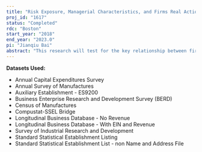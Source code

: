 ```yaml
---
title: "Risk Exposure, Managerial Characteristics, and Firms Real Actions"
proj_id: "1617"
status: "Completed"
rdc: "Boston"
start_year: "2018"
end_year: "2023.0"
pi: "Jianqiu Bai"
abstract: "This research will test for the key relationship between firms' exposure to environmental risks, personal characteristics of firms' top executives, plant- and firm-level decisions such as investment, employment, R&D, and, ultimately, firm success. In particular, this project will advance the knowledge of traditionally overlooked "risk" factors (i.e., geographic dispersion, political risks, legal environment, particularly labor law) that drive corporate behavior and how firms' management of these factors are tied to characteristics of top executives and board members. The project will explore the relationship between firms' operating and financing activities and their exposure to various types of environmental risks and the mechanism by which firms manage their business activities in response to exposure to various environmental risks such as reallocation of resources. This research will explore the performance consequences of firms when faced with exogenous variation in risks. Datasets to be used include the Annual Capital Expenditures Survey, Census of Manufactures, Annual Survey of Manufactures, Longitudinal Business Database, Standard Statistical Establishment List, Survey of Industrial Research and Development, and Business R&D and Innovation Survey. "
---
```


**Datasets Used:**

  - Annual Capital Expenditures Survey 
  - Annual Survey of Manufactures 
  - Auxiliary Establishment - ES9200 
  - Business Enterprise Research and Development Survey (BERD) 
  - Census of Manufactures 
  - Compustat-SSEL Bridge 
  - Longitudinal Business Database - No Revenue 
  - Longitudinal Business Database - With EIN and Revenue 
  - Survey of Industrial Research and Development 
  - Standard Statistical Establishment Listing 
  - Standard Statistical Establishment List - non Name and Address File 

